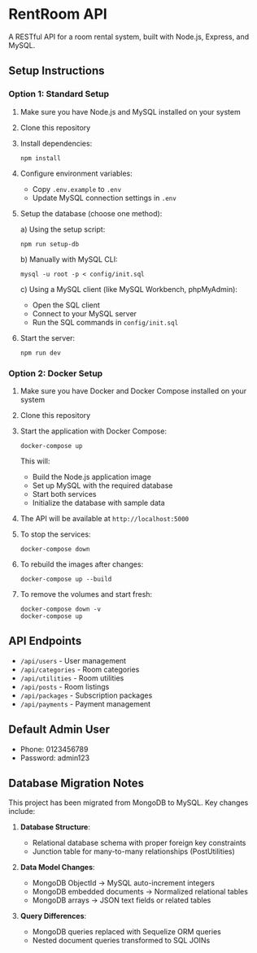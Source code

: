 # RentRoom API

A RESTful API for a room rental system, built with Node.js, Express, and MySQL.

## Setup Instructions

### Option 1: Standard Setup

1. Make sure you have Node.js and MySQL installed on your system
2. Clone this repository
3. Install dependencies:
   ```
   npm install
   ```
4. Configure environment variables:

   - Copy `.env.example` to `.env`
   - Update MySQL connection settings in `.env`

5. Setup the database (choose one method):

   a) Using the setup script:

   ```
   npm run setup-db
   ```

   b) Manually with MySQL CLI:

   ```
   mysql -u root -p < config/init.sql
   ```

   c) Using a MySQL client (like MySQL Workbench, phpMyAdmin):

   - Open the SQL client
   - Connect to your MySQL server
   - Run the SQL commands in `config/init.sql`

6. Start the server:
   ```
   npm run dev
   ```

### Option 2: Docker Setup

1. Make sure you have Docker and Docker Compose installed on your system
2. Clone this repository
3. Start the application with Docker Compose:

   ```
   docker-compose up
   ```

   This will:

   - Build the Node.js application image
   - Set up MySQL with the required database
   - Start both services
   - Initialize the database with sample data

4. The API will be available at `http://localhost:5000`

5. To stop the services:

   ```
   docker-compose down
   ```

6. To rebuild the images after changes:

   ```
   docker-compose up --build
   ```

7. To remove the volumes and start fresh:
   ```
   docker-compose down -v
   docker-compose up
   ```

## API Endpoints

- `/api/users` - User management
- `/api/categories` - Room categories
- `/api/utilities` - Room utilities
- `/api/posts` - Room listings
- `/api/packages` - Subscription packages
- `/api/payments` - Payment management

## Default Admin User

- Phone: 0123456789
- Password: admin123

## Database Migration Notes

This project has been migrated from MongoDB to MySQL. Key changes include:

1. **Database Structure**:

   - Relational database schema with proper foreign key constraints
   - Junction table for many-to-many relationships (PostUtilities)

2. **Data Model Changes**:

   - MongoDB ObjectId → MySQL auto-increment integers
   - MongoDB embedded documents → Normalized relational tables
   - MongoDB arrays → JSON text fields or related tables

3. **Query Differences**:
   - MongoDB queries replaced with Sequelize ORM queries
   - Nested document queries transformed to SQL JOINs
